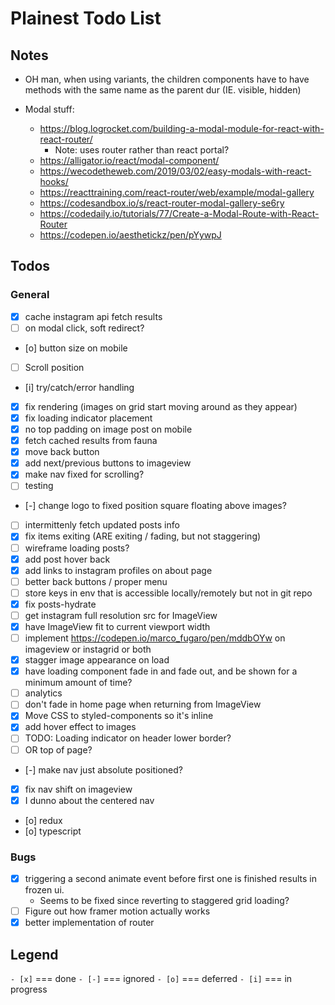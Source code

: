 # Plainest Todo List

## Notes

- OH man, when using variants, the children components have to have methods with the same name as the parent dur (IE. visible, hidden)
- Modal stuff:

  - https://blog.logrocket.com/building-a-modal-module-for-react-with-react-router/
    - Note: uses router rather than react portal?
  - https://alligator.io/react/modal-component/
  - https://wecodetheweb.com/2019/03/02/easy-modals-with-react-hooks/
  - https://reacttraining.com/react-router/web/example/modal-gallery
  - https://codesandbox.io/s/react-router-modal-gallery-se6ry
  - https://codedaily.io/tutorials/77/Create-a-Modal-Route-with-React-Router
  - https://codepen.io/aesthetickz/pen/pYywpJ

## Todos

### General

- [x] cache instagram api fetch results
- [ ] on modal click, soft redirect?
- [o] button size on mobile
- [ ] Scroll position
- [i] try/catch/error handling
- [x] fix rendering (images on grid start moving around as they appear)
- [x] fix loading indicator placement
- [x] no top padding on image post on mobile
- [x] fetch cached results from fauna
- [x] move back button
- [x] add next/previous buttons to imageview
- [x] make nav fixed for scrolling?
- [ ] testing
- [-] change logo to fixed position square floating above images?
- [ ] intermittenly fetch updated posts info
- [x] fix items exiting (ARE exiting / fading, but not staggering)
- [ ] wireframe loading posts?
- [x] add post hover back
- [x] add links to instagram profiles on about page
- [ ] better back buttons / proper menu
- [ ] store keys in env that is accessible locally/remotely but not in git repo
- [x] fix posts-hydrate
- [ ] get instagram full resolution src for ImageView
- [x] have ImageView fit to current viewport width
- [ ] implement https://codepen.io/marco_fugaro/pen/mddbOYw on imageview or instagrid or both
- [x] stagger image appearance on load
- [x] have loading component fade in and fade out, and be shown for a minimum amount of time?
- [ ] analytics
- [ ] don't fade in home page when returning from ImageView
- [x] Move CSS to styled-components so it's inline
- [x] add hover effect to images
- [ ] TODO: Loading indicator on header lower border?
- [ ] OR top of page?
- [-] make nav just absolute positioned?
- [x] fix nav shift on imageview
- [x] I dunno about the centered nav
- [o] redux
- [o] typescript

### Bugs

- [x] triggering a second animate event before first one is finished results in frozen ui.
  - Seems to be fixed since reverting to staggered grid loading?
- [ ] Figure out how framer motion actually works
- [x] better implementation of router

## Legend

`- [x]` === done
`- [-]` === ignored
`- [o]` === deferred
`- [i]` === in progress

